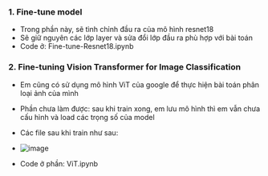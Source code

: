### 1. Fine-tune model
  - Trong phần này, sẽ tình chỉnh đầu ra của mô hình resnet18
  - Sẽ giữ nguyên các lớp layer và sửa đổi lớp đầu ra phù hợp với bài toán
  - Code ở: Fine-tune-Resnet18.ipynb
### 2. Fine-tuning Vision Transformer for Image Classification
  - Em cũng có sử dụng mô hình ViT của google để thực hiện bài toán phân loại ảnh của mình
  - Phần chưa làm được: sau khi train xong, em lưu mô hình thì em vẫn chưa cấu hình và load các trọng số của model
  - Các file sau khi train như sau:
  - ![image](https://github.com/haubui17062019/Computer-Vision/assets/105094570/efbcda53-b82d-418d-8e8e-2872d0fa18f7)

  - Code ở phần: ViT.ipynb
